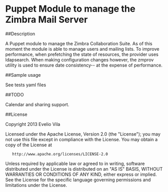Puppet Module to manage the Zimbra Mail Server
==============================================
##Description

A Puppet module to manage the Zimbra Collaboration Suite.
As of this moment the module is able to manage users and mailing lists.
To improve performance,  when prefetching the state of resources, the provider uses ldapsearch. 
When  making configuration changes however, the zmprov utility is used to ensure date consistency-- 
at the expense of performance.


##Sample usage

See tests yaml files

##TODO

Calendar and sharing support.

##License

  Copyright 2013 Evelio Vila

   Licensed under the Apache License, Version 2.0 (the "License");
   you may not use this file except in compliance with the License.
   You may obtain a copy of the License at

       http://www.apache.org/licenses/LICENSE-2.0

   Unless required by applicable law or agreed to in writing, software
   distributed under the License is distributed on an "AS IS" BASIS,
   WITHOUT WARRANTIES OR CONDITIONS OF ANY KIND, either express or implied.
   See the License for the specific language governing permissions and
	   limitations under the License.

